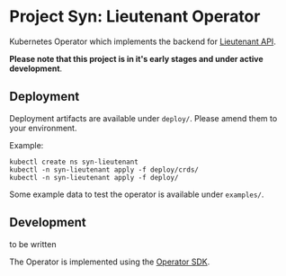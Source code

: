 # Project Syn: Lieutenant Operator

Kubernetes Operator which implements the backend for [Lieutenant API](https://github.com/projectsyn/lieutenant-api).

**Please note that this project is in it's early stages and under active development**.

## Deployment

Deployment artifacts are available under `deploy/`. Please amend them to
your environment.

Example:

```
kubectl create ns syn-lieutenant
kubectl -n syn-lieutenant apply -f deploy/crds/
kubectl -n syn-lieutenant apply -f deploy/
```

Some example data to test the operator is available under `examples/`.

## Development

to be written

The Operator is implemented using the [Operator SDK](https://github.com/operator-framework/operator-sdk).
